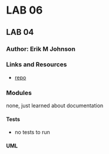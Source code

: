 LAB 06
==============================================

## LAB 04

### Author: Erik M Johnson

### Links and Resources
* [repo](https://github.com/erikmjohnson/simple-api/pull/2)

### Modules
none, just learned about documentation

#### Tests

* no tests to run

#### UML
